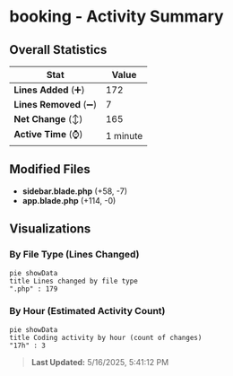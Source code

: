 # booking - Activity Summary 

## Overall Statistics

| Stat                   | Value                                                             |
| ---------------------- | ----------------------------------------------------------------- |
| **Lines Added** (➕)   | 172                                          |
| **Lines Removed** (➖) | 7                                        |
| **Net Change** (↕)    | 165                |
| **Active Time** (⌚)   | 1 minute |


## Modified Files
- **sidebar.blade.php** (+58, -7)
- **app.blade.php** (+114, -0)

## Visualizations

### By File Type (Lines Changed)

```mermaid
pie showData
title Lines changed by file type
".php" : 179
```

### By Hour (Estimated Activity Count)

```mermaid
pie showData
title Coding activity by hour (count of changes)
"17h" : 3
```


> **Last Updated:** 5/16/2025, 5:41:12 PM